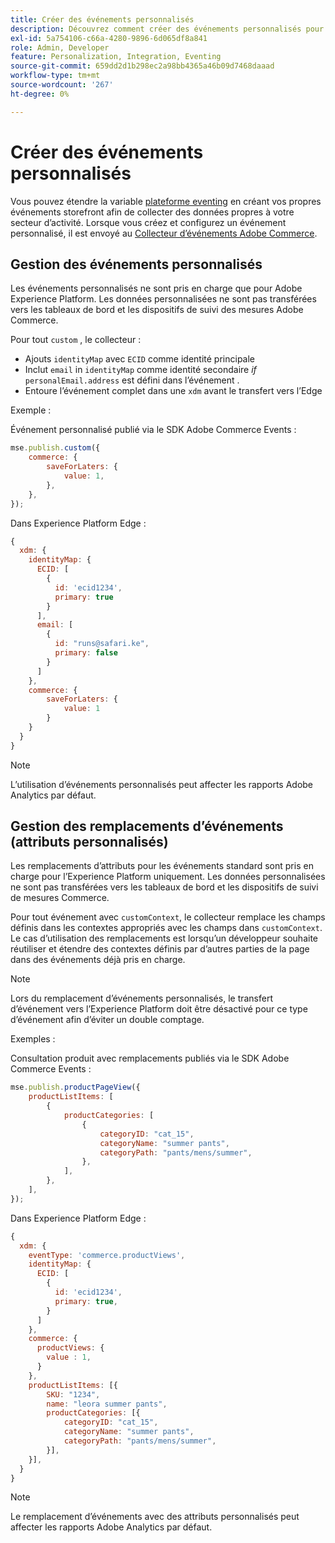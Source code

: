 ```yaml
---
title: Créer des événements personnalisés
description: Découvrez comment créer des événements personnalisés pour connecter vos données Adobe Commerce à d’autres produits Adobe DX.
exl-id: 5a754106-c66a-4280-9896-6d065df8a841
role: Admin, Developer
feature: Personalization, Integration, Eventing
source-git-commit: 659dd2d1b298ec2a98bb4365a46b09d7468daaad
workflow-type: tm+mt
source-wordcount: '267'
ht-degree: 0%

---
```


# Créer des événements personnalisés

Vous pouvez étendre la variable [plateforme eventing](events.md) en créant vos propres événements storefront afin de collecter des données propres à votre secteur d’activité. Lorsque vous créez et configurez un événement personnalisé, il est envoyé au [Collecteur d’événements Adobe Commerce](https://github.com/adobe/commerce-events/tree/main/packages/commerce-events-collectors).

## Gestion des événements personnalisés

Les événements personnalisés ne sont pris en charge que pour Adobe Experience Platform. Les données personnalisées ne sont pas transférées vers les tableaux de bord et les dispositifs de suivi des mesures Adobe Commerce.

Pour tout `custom` , le collecteur :

- Ajouts `identityMap` avec `ECID` comme identité principale
- Inclut `email` in `identityMap` comme identité secondaire _if_ `personalEmail.address` est défini dans l’événement .
- Entoure l’événement complet dans une `xdm` avant le transfert vers l’Edge

Exemple :

Événement personnalisé publié via le SDK Adobe Commerce Events :

```javascript
mse.publish.custom({
    commerce: {
        saveForLaters: {
            value: 1,
        },
    },
});
```

Dans Experience Platform Edge :

```javascript
{
  xdm: {
    identityMap: {
      ECID: [
        {
          id: 'ecid1234',
          primary: true
        }
      ],
      email: [
        {
          id: "runs@safari.ke",
          primary: false
        }
      ]
    },
    commerce: {
        saveForLaters: {
            value: 1
        }
    }
  }
}
```

>[!NOTE]
>
> L’utilisation d’événements personnalisés peut affecter les rapports Adobe Analytics par défaut.

## Gestion des remplacements d’événements (attributs personnalisés)

Les remplacements d’attributs pour les événements standard sont pris en charge pour l’Experience Platform uniquement. Les données personnalisées ne sont pas transférées vers les tableaux de bord et les dispositifs de suivi de mesures Commerce.

Pour tout événement avec `customContext`, le collecteur remplace les champs définis dans les contextes appropriés avec les champs dans `customContext`. Le cas d’utilisation des remplacements est lorsqu’un développeur souhaite réutiliser et étendre des contextes définis par d’autres parties de la page dans des événements déjà pris en charge.

>[!NOTE]
>
>Lors du remplacement d’événements personnalisés, le transfert d’événement vers l’Experience Platform doit être désactivé pour ce type d’événement afin d’éviter un double comptage.

Exemples :

Consultation produit avec remplacements publiés via le SDK Adobe Commerce Events :

```javascript
mse.publish.productPageView({
    productListItems: [
        {
            productCategories: [
                {
                    categoryID: "cat_15",
                    categoryName: "summer pants",
                    categoryPath: "pants/mens/summer",
                },
            ],
        },
    ],
});
```

Dans Experience Platform Edge :

```javascript
{
  xdm: {
    eventType: 'commerce.productViews',
    identityMap: {
      ECID: [
        {
          id: 'ecid1234',
          primary: true,
        }
      ]
    },
    commerce: {
      productViews: {
        value : 1,
      }
    },
    productListItems: [{
        SKU: "1234",
        name: "leora summer pants",
        productCategories: [{
            categoryID: "cat_15",
            categoryName: "summer pants",
            categoryPath: "pants/mens/summer",
        }],
    }],
  }
}
```

>[!NOTE]
>
> Le remplacement d’événements avec des attributs personnalisés peut affecter les rapports Adobe Analytics par défaut.
